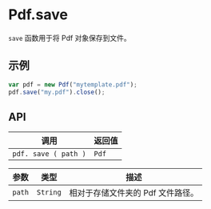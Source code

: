 # Pdf.save

`save` 函数用于将 Pdf 对象保存到文件。

## 示例

```javascript
var pdf = new Pdf("mytemplate.pdf");
pdf.save("my.pdf").close();
```

## API

| 调用 | 返回值 |
|---|---|
| `pdf. save ( path )` | `Pdf` |

| 参数 | 类型 | 描述 |
|---|---|---|
| `path` | `String` | 相对于存储文件夹的 Pdf 文件路径。 |
